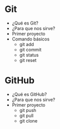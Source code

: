 # Git

- ¿Qué es Git?
- ¿Para que nos sirve?
- Primer proyecto
- Comando básicos
   - git add
   - git commit
   - git status
   - git reset

# GitHub

- ¿Qué es GitHub?
- ¿Para que nos sirve?
- Primer proyecto
   - git push
   - git pull
   - git clone



